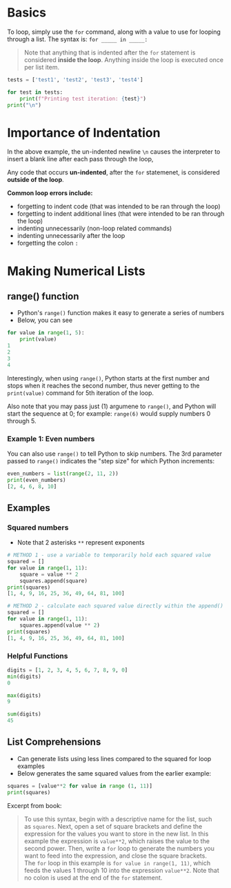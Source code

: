 # Basics

To loop, simply use the `for` command, along with a value to use for looping through a list.
The syntax is: `for _____ in _____:`

> Note that anything that is indented after the `for` statement is considered **inside the loop**. Anything inside the loop is executed once per list item.

```py
tests = ['test1', 'test2', 'test3', 'test4']

for test in tests:
    print(f"Printing test iteration: {test}")
print("\n")
```

# Importance of Indentation
In the above example, the un-indented newline `\n` causes the interpreter to insert a blank line after each pass through the loop,

Any code that occurs **un-indented**, after the `for` statemenet, is considered **outside of the loop**.

**Common loop errors include:**
- forgetting to indent code (that was intended to be ran through the loop)
- forgetting to indent additional lines (that were intended to be ran through the loop)
- indenting unnecessarily (non-loop related commands)
- indenting unnecessarily after the loop
- forgetting the colon `:`

# Making Numerical Lists

## range() function
- Python's `range()` function makes it easy to generate a series of numbers
- Below, you can see 
```py
for value in range(1, 5):
	print(value)
1
2
3
4
```

Interestingly, when using `range()`, Python starts at the first number and stops when it reaches the second number, thus never getting to the `print(value)` command for 5th iteration of the loop. 

Also note that you may pass just (1) argumene to `range()`, and Python will start the sequence at 0; for example: `range(6)` would supply numbers 0 through 5.

### Example 1: Even numbers
You can also use `range()` to tell Python to skip numbers. The 3rd parameter passed to `range()` indicates the "step size" for which Python increments:
```py
even_numbers = list(range(2, 11, 2))
print(even_numbers)
[2, 4, 6, 8, 10]
```

## Examples
### Squared numbers
- Note that 2 asterisks `**` represent exponents
```py
# METHOD 1 - use a variable to temporarily hold each squared value
squared = []
for value in range(1, 11):
	square = value ** 2
	squares.append(square)
print(squares)
[1, 4, 9, 16, 25, 36, 49, 64, 81, 100]

# METHOD 2 - calculate each squared value directly within the append() method
squared = []
for value in range(1, 11):
	squares.append(value ** 2)
print(squares)
[1, 4, 9, 16, 25, 36, 49, 64, 81, 100]
```

### Helpful Functions
```py
digits = [1, 2, 3, 4, 5, 6, 7, 8, 9, 0]
min(digits)
0

max(digits)
9

sum(digits)
45
```

## List Comprehensions
- Can generate lists using less lines compared to the squared for loop examples
- Below generates the same squared values from the earlier example:
```py
squares = [value**2 for value in range (1, 11)]
print(squares)
```
Excerpt from book: 
>To use this syntax, begin with a descriptive name for the list, such as `squares`. Next, open a set of square brackets and define the expression for the values you want to store in the new list. In this example the expression is `value**2`, which raises the value to the second power. Then, write a `for` loop to generate the numbers you want to feed into the expression, and close the square brackets. The `for` loop in this example is `for value in range(1, 11)`, which feeds the values 1 through 10 into the expression `value**2`. Note that no colon is used at the end of the `for` statement.